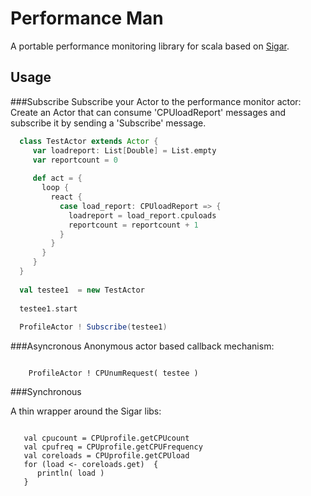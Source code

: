 ﻿Performance Man
===============

A portable performance monitoring library for scala based on [Sigar](http://www.hyperic.com/products/sigar).

Usage
------
###Subscribe
Subscribe your Actor to the performance monitor actor:
Create an Actor that can consume 'CPUloadReport' messages and subscribe it by sending a 'Subscribe' message.
 
``` scala
  class TestActor extends Actor {
     var loadreport: List[Double] = List.empty
     var reportcount = 0
    
     def act = {
       loop {
         react {
           case load_report: CPUloadReport => {
             loadreport = load_report.cpuloads
             reportcount = reportcount + 1
           }
         }
       }
     }
  }  
  
  val testee1  = new TestActor
  
  testee1.start
  
  ProfileActor ! Subscribe(testee1)
```

###Asyncronous
Anonymous actor based callback mechanism:
<pre><code>
    ProfileActor ! CPUnumRequest( testee )
</code></pre>

###Synchronous

A thin wrapper around the Sigar libs:
<pre><code>
   val cpucount = CPUprofile.getCPUcount
   val cpufreq = CPUprofile.getCPUFrequency
   val coreloads = CPUprofile.getCPUload
   for (load <- coreloads.get)  {
      println( load )
   }
 </code></pre>



